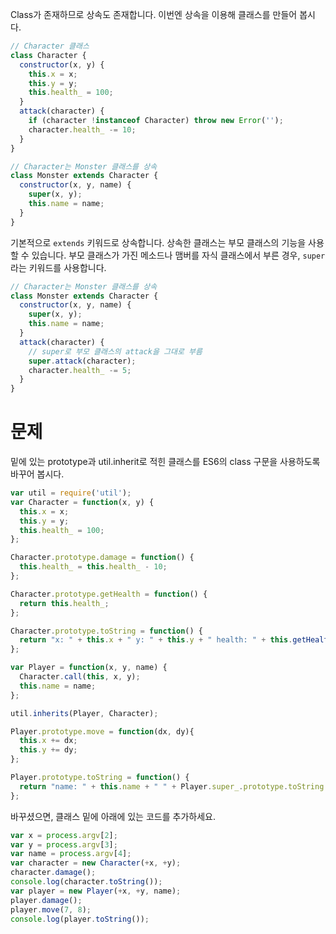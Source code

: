 Class가 존재하므로 상속도 존재합니다. 이번엔 상속을 이용해 클래스를 만들어 봅시다.

```javascript
// Character 클래스
class Character {
  constructor(x, y) {
    this.x = x;
    this.y = y;
    this.health_ = 100;
  }
  attack(character) {
    if (character !instanceof Character) throw new Error('');
    character.health_ -= 10;
  }
}

// Character는 Monster 클래스를 상속
class Monster extends Character {
  constructor(x, y, name) {
    super(x, y);
    this.name = name;
  }
}
```

기본적으로 `extends` 키워드로 상속합니다. 상속한 클래스는 부모 클래스의 기능을 사용할 수 있습니다.
부모 클래스가 가진 메소드나 맴버를 자식 클래스에서 부른 경우, `super`라는 키워드를 사용합니다.

```javascript
// Character는 Monster 클래스를 상속
class Monster extends Character {
  constructor(x, y, name) {
    super(x, y);
    this.name = name;
  }
  attack(character) {
    // super로 부모 클래스의 attack을 그대로 부름
    super.attack(character);
    character.health_ -= 5;
  }
}
```

# 문제

밑에 있는 prototype과 util.inherit로 적힌 클래스를 ES6의 class 구문을 사용하도록 바꾸어 봅시다.

```javascript
var util = require('util');
var Character = function(x, y) {
  this.x = x;
  this.y = y;
  this.health_ = 100;
};

Character.prototype.damage = function() {
  this.health_ = this.health_ - 10;
};

Character.prototype.getHealth = function() {
  return this.health_;
};

Character.prototype.toString = function() {
  return "x: " + this.x + " y: " + this.y + " health: " + this.getHealth();
};

var Player = function(x, y, name) {
  Character.call(this, x, y);
  this.name = name;
};

util.inherits(Player, Character);

Player.prototype.move = function(dx, dy){
  this.x += dx;
  this.y += dy;
};

Player.prototype.toString = function() {
  return "name: " + this.name + " " + Player.super_.prototype.toString.call(this);
};

```

바꾸셨으면, 클래스 밑에 아래에 있는 코드를 추가하세요.

```javascript
var x = process.argv[2];
var y = process.argv[3];
var name = process.argv[4];
var character = new Character(+x, +y);
character.damage();
console.log(character.toString());
var player = new Player(+x, +y, name);
player.damage();
player.move(7, 8);
console.log(player.toString());
```


